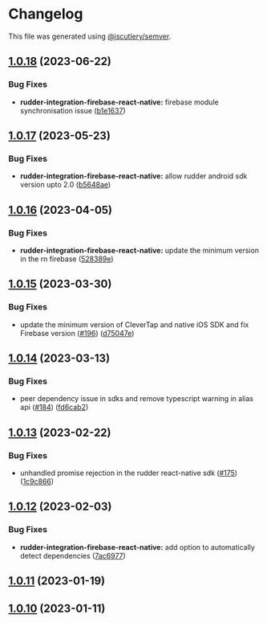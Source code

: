 # Changelog

This file was generated using [@jscutlery/semver](https://github.com/jscutlery/semver).

## [1.0.18](https://github.com/rudderlabs/rudder-sdk-react-native/compare/rudder-integration-firebase-react-native@1.0.17...rudder-integration-firebase-react-native@1.0.18) (2023-06-22)


### Bug Fixes

* **rudder-integration-firebase-react-native:** firebase module synchronisation issue ([b1e1637](https://github.com/rudderlabs/rudder-sdk-react-native/commit/b1e16371cd9a06b910b5a4d9fdc3d9cd61905bfa))

## [1.0.17](https://github.com/rudderlabs/rudder-sdk-react-native/compare/rudder-integration-firebase-react-native@1.0.16...rudder-integration-firebase-react-native@1.0.17) (2023-05-23)


### Bug Fixes

* **rudder-integration-firebase-react-native:** allow rudder android sdk version upto 2.0 ([b5648ae](https://github.com/rudderlabs/rudder-sdk-react-native/commit/b5648ae89f2b855c39d3b78e2546c85582484414))

## [1.0.16](https://github.com/rudderlabs/rudder-sdk-react-native/compare/rudder-integration-firebase-react-native@1.0.15...rudder-integration-firebase-react-native@1.0.16) (2023-04-05)


### Bug Fixes

* **rudder-integration-firebase-react-native:** update the minimum version in the rn firebase ([528389e](https://github.com/rudderlabs/rudder-sdk-react-native/commit/528389ed18c38f97eb34823dc89204573a9875a1))

## [1.0.15](https://github.com/rudderlabs/rudder-sdk-react-native/compare/rudder-integration-firebase-react-native@1.0.14...rudder-integration-firebase-react-native@1.0.15) (2023-03-30)


### Bug Fixes

* update the minimum version of CleverTap and native iOS SDK and fix Firebase version ([#196](https://github.com/rudderlabs/rudder-sdk-react-native/issues/196)) ([d75047e](https://github.com/rudderlabs/rudder-sdk-react-native/commit/d75047e170ab7d74fea6b2f7a32bead23a15bace))

## [1.0.14](https://github.com/rudderlabs/rudder-sdk-react-native/compare/rudder-integration-firebase-react-native@1.0.13...rudder-integration-firebase-react-native@1.0.14) (2023-03-13)


### Bug Fixes

* peer dependency issue in sdks and remove typescript warning in alias api ([#184](https://github.com/rudderlabs/rudder-sdk-react-native/issues/184)) ([fd6cab2](https://github.com/rudderlabs/rudder-sdk-react-native/commit/fd6cab262d1cba21dfd7129caa1a53d614cb7783))

## [1.0.13](https://github.com/rudderlabs/rudder-sdk-react-native/compare/rudder-integration-firebase-react-native@1.0.12...rudder-integration-firebase-react-native@1.0.13) (2023-02-22)


### Bug Fixes

* unhandled promise rejection in the rudder react-native sdk ([#175](https://github.com/rudderlabs/rudder-sdk-react-native/issues/175)) ([1c9c866](https://github.com/rudderlabs/rudder-sdk-react-native/commit/1c9c866dfd59ef751075ccbcbece36efd891d50b))

## [1.0.12](https://github.com/rudderlabs/rudder-sdk-react-native/compare/rudder-integration-firebase-react-native@1.0.11...rudder-integration-firebase-react-native@1.0.12) (2023-02-03)


### Bug Fixes

* **rudder-integration-firebase-react-native:** add option to automatically detect dependencies ([7ac6977](https://github.com/rudderlabs/rudder-sdk-react-native/commit/7ac6977cd58b8ebb484ef37b420df6f67770360a))

## [1.0.11](https://github.com/rudderlabs/rudder-sdk-react-native/compare/rudder-integration-firebase-react-native@1.0.10...rudder-integration-firebase-react-native@1.0.11) (2023-01-19)

## [1.0.10](https://github.com/rudderlabs/rudder-sdk-react-native/compare/rudder-integration-firebase-react-native-1.0.9...rudder-integration-firebase-react-native-1.0.10) (2023-01-11)

